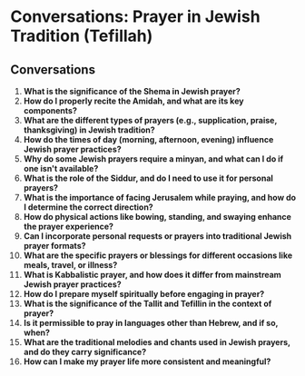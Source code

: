 # Conversations: Prayer in Jewish Tradition (Tefillah)

## Conversations

1. **What is the significance of the Shema in Jewish prayer?**
2. **How do I properly recite the Amidah, and what are its key components?**
3. **What are the different types of prayers (e.g., supplication, praise, thanksgiving) in Jewish tradition?**
4. **How do the times of day (morning, afternoon, evening) influence Jewish prayer practices?**
5. **Why do some Jewish prayers require a minyan, and what can I do if one isn't available?**
6. **What is the role of the Siddur, and do I need to use it for personal prayers?**
7. **What is the importance of facing Jerusalem while praying, and how do I determine the correct direction?**
8. **How do physical actions like bowing, standing, and swaying enhance the prayer experience?**
9. **Can I incorporate personal requests or prayers into traditional Jewish prayer formats?**
10. **What are the specific prayers or blessings for different occasions like meals, travel, or illness?**
11. **What is Kabbalistic prayer, and how does it differ from mainstream Jewish prayer practices?**
12. **How do I prepare myself spiritually before engaging in prayer?**
13. **What is the significance of the Tallit and Tefillin in the context of prayer?**
14. **Is it permissible to pray in languages other than Hebrew, and if so, when?**
15. **What are the traditional melodies and chants used in Jewish prayers, and do they carry significance?**
16. **How can I make my prayer life more consistent and meaningful?**
